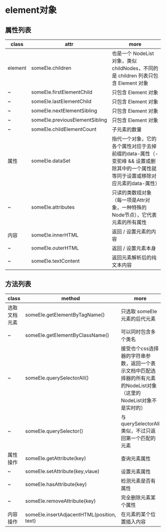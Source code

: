 # element对象

## 属性列表

| class   | attr                           | more                                                                    |
|---------|--------------------------------|-------------------------------------------------------------------------|
| element | someEle.children               | 也是一个 NodeList 对象，类似 childNodes，不同的是 children 列表只包含 Element 对象           |
| ~       | someEle.firstElementChild      | 只包含 Element 对象                                                          |
| ~       | someEle.lastElementChild       | 只包含 Element 对象                                                          |
| ~       | someEle.nextElementSibling     | 只包含 Element 对象                                                          |
| ~       | someEle.previousElementSibling | 只包含 Element 对象                                                          |
| ~       | someEle.childElementCount      | 子元素的数量                                                                  |
| 属性      | someEle.dataSet                | 指代一个对象，它的各个属性对应于去掉前缀的data-属性（-变驼峰 && 设置或删除其中的一个属性就等同于设置或移除对应元素的data-属性） |
| ~       | someEle.attributes             | 只读的类数组对象（每一项是Attr对象，一种特殊的Node节点），它代表元素的所有属性                             |
| 内容      | someEle.innerHTML              | 返回 / 设置元素的内容                                                            |
| ~       | someEle.outerHTML              | 返回 / 设置元素本身                                                             |
| ~       | someEle.textContent            | 返回元素解析后的纯文本内容                                                           |

## 方法列表

| class  | method                                     | more                                                                |
|--------|--------------------------------------------|---------------------------------------------------------------------|
| 选取文档元素 | someEle.getElementByTagName()              | 只选取 someEle 元素的后代元素                                                 |
| ~      | someEle.getElementByClassName()            | 可以同时包含多个类名                                                          |
| ~      | someEle.querySelectorAll()                 | 接受也个css选择器的字符串参数，返回一个表示文档中匹配选择器的所有元素的NodeList对象（这里的NodeList对象不是实时的） |
| ~      | someEle.querySelector()                    | 与 querySelectorAll 类似，不过只返回第一个匹配的元素                                 |
| 属性操作   | someEle.getAttribute(key)                  | 查询元素属性                                                              |
| ~      | someEle.setAttribute(key,vlaue)            | 设置元素属性                                                              |
| ~      | someEle.hasAttribute(key)                  | 检测元素是否有属性                                                           |
| ~      | someEle.removeAttribute(key)               | 完全删除元素某个属性                                                          |
| 内容操作   | someEle.insertAdjacentHTML(position, text) | 在元素的某个位置插入内容                                                        |
